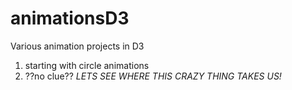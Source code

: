 animationsD3
============

Various animation projects in D3

1. starting with circle animations
2. ??no clue?? *LETS SEE WHERE THIS CRAZY THING TAKES US!*
